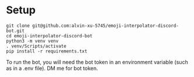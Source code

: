 # Setup

```shell
git clone git@github.com:alvin-xu-5745/emoji-interpolator-discord-bot.git
cd emoji-interpolator-discord-bot
python3 -m venv venv
. venv/Scripts/activate
pip install -r requirements.txt
```

To run the bot, you will need the bot token in an environment variable (such as in a .env file). DM me for bot token.